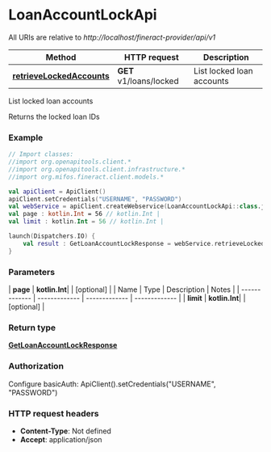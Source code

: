 # LoanAccountLockApi

All URIs are relative to *http://localhost/fineract-provider/api/v1*

| Method | HTTP request | Description |
| ------------- | ------------- | ------------- |
| [**retrieveLockedAccounts**](LoanAccountLockApi.md#retrieveLockedAccounts) | **GET** v1/loans/locked | List locked loan accounts |



List locked loan accounts

Returns the locked loan IDs

### Example
```kotlin
// Import classes:
//import org.openapitools.client.*
//import org.openapitools.client.infrastructure.*
//import org.mifos.fineract.client.models.*

val apiClient = ApiClient()
apiClient.setCredentials("USERNAME", "PASSWORD")
val webService = apiClient.createWebservice(LoanAccountLockApi::class.java)
val page : kotlin.Int = 56 // kotlin.Int | 
val limit : kotlin.Int = 56 // kotlin.Int | 

launch(Dispatchers.IO) {
    val result : GetLoanAccountLockResponse = webService.retrieveLockedAccounts(page, limit)
}
```

### Parameters
| **page** | **kotlin.Int**|  | [optional] |
| Name | Type | Description  | Notes |
| ------------- | ------------- | ------------- | ------------- |
| **limit** | **kotlin.Int**|  | [optional] |

### Return type

[**GetLoanAccountLockResponse**](GetLoanAccountLockResponse.md)

### Authorization


Configure basicAuth:
    ApiClient().setCredentials("USERNAME", "PASSWORD")

### HTTP request headers

 - **Content-Type**: Not defined
 - **Accept**: application/json

